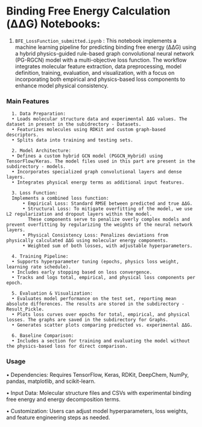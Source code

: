 # Binding Free Energy Calculation (ΔΔG) Notebooks:
1. `BFE_LossFunction_submitted.ipynb` : This notebook implements a machine learning pipeline for predicting binding free energy (ΔΔG) using a hybrid physics-guided rule-based graph convolutional neural network (PG-RGCN) model with a multi-objective loss function. The workflow integrates molecular feature extraction, data preprocessing, model definition, training, evaluation, and visualization, with a focus on incorporating both empirical and physics-based loss components to enhance model physical consistency.

 ### Main Features
      1. Data Preparation: 
      •	Loads molecular structure data and experimental ΔΔG values. The dataset in present in the subidrectory - Datasets.
      •	Featurizes molecules using RDKit and custom graph-based descriptors.
      •	Splits data into training and testing sets.
      
      2. Model Architecture:
      •	Defines a custom hybrid GCN model (PGGCN_Hybrid) using TensorFlow/Keras. The model files used in this part are present in the subdirectory - models.
      •	Incorporates specialized graph convolutional layers and dense layers.
      •	Integrates physical energy terms as additional input features.

      3. Loss Function:
      Implements a combined loss function:
          •	Empirical Loss: Standard RMSE between predicted and true ΔΔG.
          •	Structural Loss: To mitigate overfitting of the model, we use L2 regularization and dropout layers within the model. 
            These components serve to penalize overly complex models and prevent overfitting by regularizing the weights of the neural network layers.
          •	Physical Consistency Loss: Penalizes deviations from physically calculated ΔΔG using molecular energy components.
          •	Weighted sum of both losses, with adjustable hyperparameters.

      4. Training Pipeline:
      •	Supports hyperparameter tuning (epochs, physics loss weight, learning rate schedule).
      •	Includes early stopping based on loss convergence.
      •	Tracks and logs total, empirical, and physical loss components per epoch.

      5. Evaluation & Visualization:
      •	Evaluates model performance on the test set, reporting mean absolute differences. The results are stored in the subdirectory - Result_Pickle.
      •	Plots loss curves over epochs for total, empirical, and physical losses. The graphs are saved in the subdirectory for Graphs.
      •	Generates scatter plots comparing predicted vs. experimental ΔΔG.

      6. Baseline Comparison:
      •	Includes a section for training and evaluating the model without the physics-based loss for direct comparison.

### Usage
•	Dependencies: Requires TensorFlow, Keras, RDKit, DeepChem, NumPy, pandas, matplotlib, and scikit-learn.

•	Input Data: Molecular structure files and CSVs with experimental binding free energy and energy decomposition terms.

•	Customization: Users can adjust model hyperparameters, loss weights, and feature engineering steps as needed.

